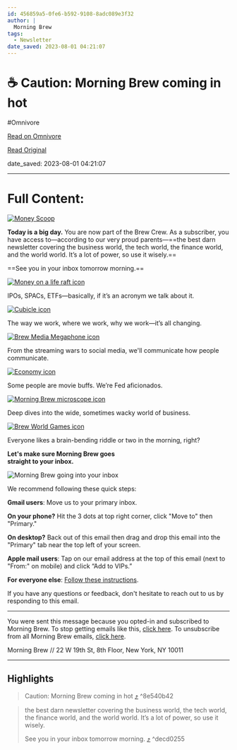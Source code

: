 ```yaml
---
id: 456859a5-0fe6-b592-9108-8adc089e3f32
author: |
  Morning Brew
tags:
  - Newsletter
date_saved: 2023-08-01 04:21:07
---
```


# ☕️ Caution: Morning Brew coming in hot
#Omnivore

[Read on Omnivore](https://omnivore.app/me/caution-morning-brew-coming-in-hot-189b02fc1d1)

[Read Original](https://omnivore.app/no_url?q=ed15ec0f-105c-4cc5-916a-7a6952f6aa6b)

date_saved: 2023-08-01 04:21:07


--- 

# Full Content: 

[![Money Scoop](https://proxy-prod.omnivore-image-cache.app/389x0,sEEDgA52cIHYg3tvembW8n_E4sr3DJoI5DfH5pbrCbDo/https://media.sailthru.com/composer/images/sailthru-prod-5z8/med_side_bluemug_1.png "Money Scoop")](https://link.morningbrew.com/click/64c8c07094cba70001cd249d/aHR0cHM6Ly93d3cubW9ybmluZ2JyZXcuY29tL2RhaWx5P3V0bV9zb3VyY2U9d2VsY29tZSZ1dG1fbWVkaXVtPWVtYWlsJnV0bV9jYW1wYWlnbj1kYWlseSZ1dG1fY29udGVudD1sb2dv/64c8bf6a3232916337034a48C473306ed) 

**Today is a big day.** You are now part of the Brew Crew. As a subscriber, you have access to—according to our very proud parents—==the best darn newsletter covering the business world, the tech world, the finance world, and the world world. It’s a lot of power, so use it wisely.==

==See you in your inbox tomorrow morning.==

[![Money on a life raft icon](https://proxy-prod.omnivore-image-cache.app/95x0,s629F-4yF3G23heNeVt2Cxr5XNbRSXVrBhIOBDkGmW5c/https://media.sailthru.com/composer/images/sailthru-prod-5z8/Mask%20Group_2.png "Money on a life raft icon")](https://link.morningbrew.com/click/64c8c07094cba70001cd249d/aHR0cHM6Ly93d3cubW9ybmluZ2JyZXcuY29tL3NlYXJjaD90YWc9aW52ZXN0aW5nJnV0bV9zb3VyY2U9d2VsY29tZSZ1dG1fbWVkaXVtPWVtYWlsJnV0bV9jYW1wYWlnbj1kYWlseSZ1dG1fY29udGVudD1pbnZlc3RpbmctaWNvbg/64c8bf6a3232916337034a48Ca142b6b5)

IPOs, SPACs, ETFs—basically, if it’s an acronym we talk about it.

[![Cubicle icon](https://proxy-prod.omnivore-image-cache.app/95x0,su8dtIZvh9crZFkGQOk7953oAaZ-BbyIbdTM2DN-46fE/https://media.sailthru.com/composer/images/sailthru-prod-5z8/Work%20Life.png "Cubicle icon")](https://link.morningbrew.com/click/64c8c07094cba70001cd249d/aHR0cHM6Ly93d3cubW9ybmluZ2JyZXcuY29tL3NlYXJjaD90YWc9d29yay1saWZlJnV0bV9zb3VyY2U9d2VsY29tZSZ1dG1fbWVkaXVtPWVtYWlsJnV0bV9jYW1wYWlnbj1kYWlseSZ1dG1fY29udGVudD13b3JrLWxpZmUtaWNvbg/64c8bf6a3232916337034a48C2829580c)

The way we work, where we work, why we work—it’s all changing.

[![Brew Media Megaphone icon](https://proxy-prod.omnivore-image-cache.app/95x0,szvs6AJ4O67JPXjNPt_Cp0n_q9rVF1LuSEapAmlZ5yWY/https://media.sailthru.com/composer/images/sailthru-prod-5z8/Media.png "Brew Media Megaphone icon")](https://link.morningbrew.com/click/64c8c07094cba70001cd249d/aHR0cHM6Ly93d3cubW9ybmluZ2JyZXcuY29tL3NlYXJjaD90YWc9bWVkaWEmdXRtX3NvdXJjZT13ZWxjb21lJnV0bV9tZWRpdW09ZW1haWwmdXRtX2NhbXBhaWduPWRhaWx5JnV0bV9jb250ZW50PW1lZGlhLWljb24/64c8bf6a3232916337034a48Cfbee46c3)

From the streaming wars to social media, we'll communicate how people communicate.

[![Economy icon](https://proxy-prod.omnivore-image-cache.app/95x0,sF0Wp6FKkpvYDVA-PIzdCv17zLJ1-gdJG1hXFqftv2Xs/https://media.sailthru.com/composer/images/sailthru-prod-5z8/Mask%20Group-2_1.png "Economy icon")](https://link.morningbrew.com/click/64c8c07094cba70001cd249d/aHR0cHM6Ly93d3cubW9ybmluZ2JyZXcuY29tL3NlYXJjaD90YWc9ZWNvbm9teSZ1dG1fc291cmNlPXdlbGNvbWUmdXRtX21lZGl1bT1lbWFpbCZ1dG1fY2FtcGFpZ249ZGFpbHkmdXRtX2NvbnRlbnQ9ZWNvbm9teS1pY29u/64c8bf6a3232916337034a48C135c99e6)

Some people are movie buffs. We’re Fed aficionados.

[![Morning Brew microscope icon](https://proxy-prod.omnivore-image-cache.app/95x0,sZDetUZc34uZKolwS_R9qeKgkjO7FE7QixHZkY7TJNr0/https://media.sailthru.com/composer/images/sailthru-prod-5z8/Mask%20Group-3_1.png "Morning Brew microscope icon")](https://link.morningbrew.com/click/64c8c07094cba70001cd249d/aHR0cHM6Ly93d3cubW9ybmluZ2JyZXcuY29tL3NlYXJjaD90YWc9Y29ycG9yYXRlJnV0bV9zb3VyY2U9d2VsY29tZSZ1dG1fbWVkaXVtPWVtYWlsJnV0bV9jYW1wYWlnbj1kYWlseSZ1dG1fY29udGVudD1idXNpbmVzcy1pY29u/64c8bf6a3232916337034a48Cfa21c89c)

Deep dives into the wide, sometimes wacky world of business.

[![Brew World Games icon](https://proxy-prod.omnivore-image-cache.app/95x0,sPU7Bhtz6f-uf4vkemBwAow8yGdeuY-2_np0P_Rh6oDk/https://media.sailthru.com/composer/images/sailthru-prod-5z8/Mask%20Group-4_1.png "Brew World Games icon")](https://link.morningbrew.com/click/64c8c07094cba70001cd249d/aHR0cHM6Ly93d3cubW9ybmluZ2JyZXcuY29tL3NlYXJjaD90YWc9Z2FtZXMmdXRtX3NvdXJjZT13ZWxjb21lJnV0bV9tZWRpdW09ZW1haWwmdXRtX2NhbXBhaWduPWRhaWx5JnV0bV9jb250ZW50PWdhbWVzLWljb24/64c8bf6a3232916337034a48Cdb4930a4)

Everyone likes a brain-bending riddle or two in the morning, right?

**Let's make sure Morning Brew goes**  
**straight to your inbox.** 

![Morning Brew going into your inbox](https://proxy-prod.omnivore-image-cache.app/598x0,s8H_NkrVv7ccYg-7Crq4y0J8pPDMKJzbhqmAWioBC9-Q/https://media.sailthru.com/composer/images/sailthru-prod-5z8/Group%20285.png "Morning Brew going into your inbox")

We recommend following these quick steps:

**Gmail users**: Move us to your primary inbox.

**On your phone?** Hit the 3 dots at top right corner, click "Move to" then "Primary."

**On desktop?** Back out of this email then drag and drop this email into the "Primary" tab near the top left of your screen.

**Apple mail users**: Tap on our email address at the top of this email (next to "From:" on mobile) and click “Add to VIPs.”

**For everyone else**: [Follow these instructions](https://link.morningbrew.com/click/64c8c07094cba70001cd249d/aHR0cHM6Ly9oZWxwLmF3ZWJlci5jb20vaGMvZW4tdXMvYXJ0aWNsZXMvMjA0MDI5MjQ2/64c8bf6a3232916337034a48B538c0e9c).[](https://link.morningbrew.com/click/64c8c07094cba70001cd249d/aHR0cHM6Ly9oZWxwLmF3ZWJlci5jb20vaGMvZW4tdXMvYXJ0aWNsZXMvMjA0MDI5MjQ2/64c8bf6a3232916337034a48C538c0e9c)

If you have any questions or feedback, don't hesitate to reach out to us by responding to this email.

---

You were sent this message because you opted-in and subscribed to Morning Brew. To stop getting emails like this, [click here](https://link.morningbrew.com/click/64c8c07094cba70001cd249d/aHR0cDovL2xpbmsubW9ybmluZ2JyZXcuY29tL2pvaW4vNXo4L3RoYW5reW91LSZoYXNoPWI0MzMxNmU4Y2FmNTM3OTQxZWI1YWM5YmJiOTBjZjVmP3NhaWx0aHJ1X2xpc3RzW3t1KA/64c8bf6a3232916337034a48Babe8bb4a). To unsubscribe from all Morning Brew emails, [click here](https://link.morningbrew.com/click/64c8c07094cba70001cd249d/aHR0cHM6Ly93d3cubW9ybmluZ2JyZXcuY29tL2FjY291bnQvYUo4YktlTGhUWjg3cFQ3cFFXNnNwdDdEL2VkaXQ/64c8bf6a3232916337034a48B76956d18).

Morning Brew // 22 W 19th St, 8th Floor, New York, NY 10011

---

## Highlights

> Caution: Morning Brew coming in hot [⤴️](https://omnivore.app/me/caution-morning-brew-coming-in-hot-189b02fc1d1#8e540b42-99d6-4436-b635-b9a0df96f392)  ^8e540b42

> the best darn newsletter covering the business world, the tech world, the finance world, and the world world. It’s a lot of power, so use it wisely.
> 
> See you in your inbox tomorrow morning. [⤴️](https://omnivore.app/me/caution-morning-brew-coming-in-hot-189b02fc1d1#decd0255-f0fc-4a8e-930d-b8c5efdb63b1)  ^decd0255

